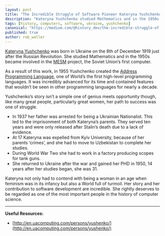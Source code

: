 ```yaml
---
layout: post
title: "The Incredible Struggle of Software Pioneer Kateryna Yushchenko"
description: "Kateryna Yushchenko studied Mathematics and in the 1950s became involved in the MESM project, the Soviet Union’s first computer."
tags: [history, computers, software, ukraine, yushchenko]
canonical: "https://medium.com/@history_dev/the-incredible-struggle-of-software-pioneer-kateryna-yushchenko-114f63a474f3"
published: true
author: rob_waller
---
```

[Kateryna Yushchenko](https://en.wikipedia.org/wiki/Kateryna_Yushchenko_%28scientist%29) was born in Ukraine on the 8th of December 1919 just after the Russian Revolution. She studied Mathematics and in the 1950s became involved in the [MESM](https://en.wikipedia.org/wiki/MESM) project, the Soviet Union’s first computer.

As a result of this work, in 1955 Yushchenko created the [Address Programming Language](https://en.wikipedia.org/wiki/Address_programming_language), one of World’s the first high-level programming languages. It was incredibly advanced for its time and contained features that wouldn’t be seen in other programming languages for nearly a decade.

Yushchenko’s story isn’t a simple one of genius meets opportunity though, like many great people, particularly great women, her path to success was one of struggle.

- In 1937 her father was arrested for being a Ukrainian Nationalist. This led to the imprisonment of both Kateryna’s parents. They served ten years and were only released after Stalin’s death due to a lack of evidence.
- At 17 Kateryna was expelled from Kyiv University, because of her parents ‘crimes’, and she had to move to Uzbekistan to complete her studies.
- During World War Two she had to work in a factory producing scopes for tank guns.
- She returned to Ukraine after the war and gained her PHD in 1950, 14 years after her studies began, she was 31.

Kateryna not only had to contend with being a woman in an age when feminism was in its infancy but also a World full of turmoil. Her story and her contribution to software development are incredible. She rightly deserves to be regarded as one of the most important people in the history of computer science.

---

**Useful Resources:**

- [http://en.uacomputing.com/persons/yushenko/](http://en.uacomputing.com/persons/yushenko/)